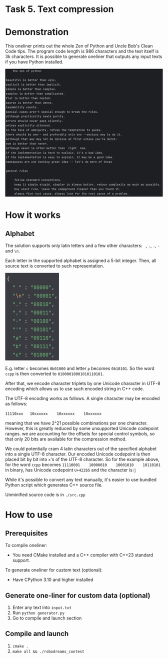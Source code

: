 # Task 5. Text compression

# Demonstration

This oneliner prints out the whole Zen of Python and Uncle Bob's Clean Code tips.
The program code length is 986 characters and the text itself is 3k characters. 
It is possible to generate oneliner that outputs any input texts if you have Python installed. 

![img.png](docs/img.png)

# How it works

## Alphabet
The solution supports only latin letters and a few
other characters: ` `, `.`, `.`, `-` and `\n`.

Each letter in the supported alphabet is assigned 
a 5-bit integer. Then, all source text is converted to
such representation.

![img.png](docs/img2.png)

E.g. letter `c` becomes `0b01000` and letter `p` becomes 
`0b10101`. So the word `ccpp` is then converted to 
`01000010001010110101`.

After that, we encode character triplets by one Unicode 
character in UTF-8 encoding which allows us to use
such encoded string in C++ code.

The UTF-8 encoding works as follows. A single character may
be encoded as follows:

`11110xxx 	10xxxxxx 	10xxxxxx 	10xxxxxx`

meaning that we have 2^21 possible combinations per one character.
However, this is greatly reduced by some unsupported Unicode codepoint ranges. 
we are accounting for the offsets for special control symbols,
so that only 20 bits are available for the compression method.

We could potentially cram 4 latin characters out of the specified
alphabet into a single UTF-8 character. Our encoded Unicode codepoint
is then placed bit by bit into `x`'s of the UTF-8 character. So for the
example above, for the word `ccpp` becomes `11110001 	10000010 	10001010 	10110101`
in binary, has Unicode codepoint `U+422b5` and the character is `񂊵`

While it's possible to convert any text manually, it's easier to use
bundled Python script which generates C++ source file.

Unminified source code is in `./src.cpp`


# How to use

## Prerequisites
To compile oneliner: 
- You need CMake installed and a C++ compiler with C++23 standard support.

To generate oneliner for custom text (optional):
- Have CPython 3.10 and higher installed



## Generate one-liner for custom data (optional)
1. Enter any text into `input.txt` 
2. Run `python generator.py`
3. Go to compile and launch section


## Compile and launch
1. `cmake .`
2. `make all && ./robodreams_contest`
